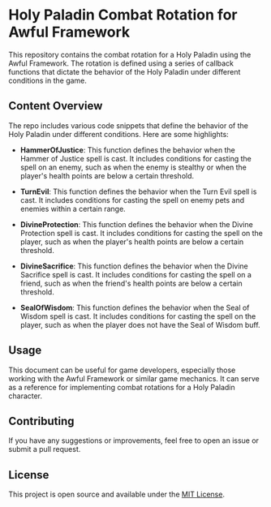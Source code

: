 # Holy Paladin Combat Rotation for Awful Framework

This repository contains the combat rotation for a Holy Paladin using the Awful Framework. The rotation is defined using a series of callback functions that dictate the behavior of the Holy Paladin under different conditions in the game.

## Content Overview

The repo includes various code snippets that define the behavior of the Holy Paladin under different conditions. Here are some highlights:

- **HammerOfJustice**: This function defines the behavior when the Hammer of Justice spell is cast. It includes conditions for casting the spell on an enemy, such as when the enemy is stealthy or when the player's health points are below a certain threshold.

- **TurnEvil**: This function defines the behavior when the Turn Evil spell is cast. It includes conditions for casting the spell on enemy pets and enemies within a certain range.

- **DivineProtection**: This function defines the behavior when the Divine Protection spell is cast. It includes conditions for casting the spell on the player, such as when the player's health points are below a certain threshold.

- **DivineSacrifice**: This function defines the behavior when the Divine Sacrifice spell is cast. It includes conditions for casting the spell on a friend, such as when the friend's health points are below a certain threshold.

- **SealOfWisdom**: This function defines the behavior when the Seal of Wisdom spell is cast. It includes conditions for casting the spell on the player, such as when the player does not have the Seal of Wisdom buff.

## Usage

This document can be useful for game developers, especially those working with the Awful Framework or similar game mechanics. It can serve as a reference for implementing combat rotations for a Holy Paladin character.

## Contributing

If you have any suggestions or improvements, feel free to open an issue or submit a pull request.

## License

This project is open source and available under the [MIT License](LICENSE).